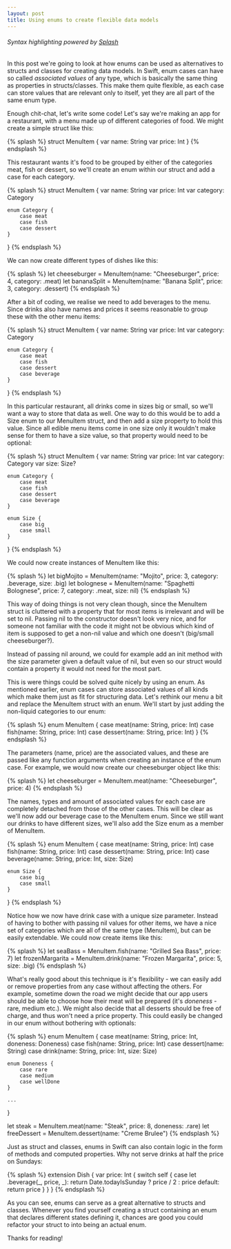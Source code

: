 ```yaml
---
layout: post
title: Using enums to create flexible data models
---
```


###### Syntax highlighting powered by [Splash](https://github.com/JohnSundell/Splash)

In this post we're going to look at how enums can be used as alternatives to structs and classes for creating data models. In Swift, enum cases can have so called *associated values* of any type, which is basically the same thing as properties in structs/classes. This make them quite flexible, as each case can store values that are relevant only to itself, yet they are all part of the same enum type.     

Enough chit-chat, let's write some code! Let's say we're making an app for a restaurant, with a menu made up of different categories of food. We might create a simple struct like this:

{% splash %}
struct MenuItem {
    var name: String
    var price: Int
}
{% endsplash %}

This restaurant wants it's food to be grouped by either of the categories meat, fish or dessert, so we'll create an enum within our struct and add a case for each category.

{% splash %}
struct MenuItem {
    var name: String
    var price: Int
    var category: Category

    enum Category {
        case meat
        case fish
        case dessert
    }
}
{% endsplash %}

We can now create different types of dishes like this:

{% splash %}
let cheeseburger = MenuItem(name: "Cheeseburger", price: 4, category: .meat)
let bananaSplit = MenuItem(name: "Banana Split", price: 3, category: .dessert)
{% endsplash %}

After a bit of coding, we realise we need to add beverages to the menu. Since drinks also have names and prices it seems reasonable to group these with the other menu items:

{% splash %}
struct MenuItem {
    var name: String
    var price: Int
    var category: Category

    enum Category {
        case meat
        case fish
        case dessert
        case beverage
    }
}
{% endsplash %}

In this particular restaurant, all drinks come in sizes big or small, so we'll want a way to store that data as well. One way to do this would be to add a Size enum to our MenuItem struct, and then add a size property to hold this value. Since all edible menu items come in one size only it wouldn't make sense for them to have a size value, so that property would need to be optional:

{% splash %}
struct MenuItem {
    var name: String
    var price: Int
    var category: Category
    var size: Size?

    enum Category {
        case meat
        case fish
        case dessert
        case beverage
    }

    enum Size {
        case big
        case small
    }
}
{% endsplash %}

We could now create instances of MenuItem like this:

{% splash %}
let bigMojito = MenuItem(name: "Mojito", price: 3, category: .beverage, size: .big)
let bolognese = MenuItem(name: "Spaghetti Bolognese", price: 7, category: .meat, size: nil)
{% endsplash %}

This way of doing things is not very clean though, since the MenuItem struct is cluttered with a property that for most items is irrelevant and will be set to nil. Passing nil to the constructor doesn't look very nice, and for someone not familiar with the code it might not be obvious which kind of item is supposed to get a non-nil value and which one doesn't (big/small cheeseburger?).

Instead of passing nil around, we could for example add an init method with the size parameter given a default value of nil, but even so our struct would contain a property it would not need for the most part.

This is were things could be solved quite nicely by using an enum. As mentioned earlier, enum cases can store associated values of all kinds which make them just as fit for structuring data. Let's rethink our menu a bit and replace the MenuItem struct with an enum. We'll start by just adding the non-liquid categories to our enum:

{% splash %}
enum MenuItem {
    case meat(name: String, price: Int)
    case fish(name: String, price: Int)
    case dessert(name: String, price: Int)
}
{% endsplash %}

The parameters (name, price) are the associated values, and these are passed like any function arguments when creating an instance of the enum case. For example, we would now create our cheeseburger object like this:

{% splash %}
let cheeseburger = MenuItem.meat(name: "Cheeseburger", price: 4)
{% endsplash %}

The names, types and amount of associated values for each case are completely detached from those of the other cases. This will be clear as we'll now add our beverage case to the MenuItem enum. Since we still want our drinks to have different sizes, we'll also add the Size enum as a member of MenuItem.

{% splash %}
enum MenuItem {
    case meat(name: String, price: Int)
    case fish(name: String, price: Int)
    case dessert(name: String, price: Int)
    case beverage(name: String, price: Int, size: Size)

    enum Size {
        case big
        case small
    }
}
{% endsplash %}

Notice how we now have drink case with a unique size parameter. Instead of having to bother with passing nil values for other items, we have a nice set of categories which are all of the same type (MenuItem), but can be easily extendable. We could now create items like this:

{% splash %}
let seaBass = MenuItem.fish(name: "Grilled Sea Bass", price: 7)
let frozenMargarita = MenuItem.drink(name: "Frozen Margarita", price: 5, size: .big)
{% endsplash %}

What's really good about this technique is it's flexibility - we can easily add or remove properties from any case without affecting the others. For example, sometime down the road we might decide that our app users should be able to choose how their meat will be prepared (it's *doneness* - rare, medium etc.). We might also decide that all desserts should be free of charge, and thus won't need a price property. This could easily be changed in our enum without bothering with optionals:

{% splash %}
enum MenuItem {
    case meat(name: String, price: Int, doneness: Doneness)
    case fish(name: String, price: Int)
    case dessert(name: String)
    case drink(name: String, price: Int, size: Size)

    enum Doneness {
        case rare
        case medium
        case wellDone
    }

    ...
}

let steak = MenuItem.meat(name: "Steak", price: 8, doneness: .rare)
let freeDessert = MenuItem.dessert(name: "Creme Brulee")
{% endsplash %}

Just as struct and classes, enums in Swift can also contain logic in the form of methods and computed properties. Why not serve drinks at half the price on Sundays:

{% splash %}
extension Dish {
    var price: Int {
        switch self {
        case let .beverage(_, price, _):
            return Date.todayIsSunday ? price / 2 : price
        default:
            return price
        }
    }
}
{% endsplash %}

As you can see, enums can serve as a great alternative to structs and classes. Whenever you find yourself creating a struct containing an enum that declares different states defining it, chances are good you could refactor your struct to into being an actual enum.

Thanks for reading!
